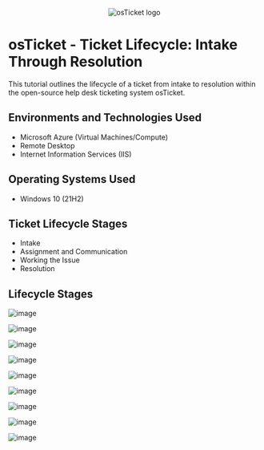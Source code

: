 <p align="center">
<img src="https://i.imgur.com/Clzj7Xs.png" alt="osTicket logo"/>
</p>

<h1>osTicket - Ticket Lifecycle: Intake Through Resolution</h1>
This tutorial outlines the lifecycle of a ticket from intake to resolution within the open-source help desk ticketing system osTicket.<br />





<h2>Environments and Technologies Used</h2>

- Microsoft Azure (Virtual Machines/Compute)
- Remote Desktop
- Internet Information Services (IIS)

<h2>Operating Systems Used </h2>

- Windows 10</b> (21H2)

<h2>Ticket Lifecycle Stages</h2>

- Intake
- Assignment and Communication
- Working the Issue
- Resolution

<h2>Lifecycle Stages</h2>

![image](https://github.com/elijahstrozier/ticket-lifecycle/assets/161254320/243242b1-afae-4a1e-bd7c-814f197cb4ce)

![image](https://github.com/elijahstrozier/ticket-lifecycle/assets/161254320/c6c148df-14e5-4f52-8118-f031ec9408c7)

![image](https://github.com/elijahstrozier/ticket-lifecycle/assets/161254320/71d084ca-7f66-4786-9944-738697cb5a32)

![image](https://github.com/elijahstrozier/ticket-lifecycle/assets/161254320/476ec864-7316-4119-9571-067473f37615)

![image](https://github.com/elijahstrozier/ticket-lifecycle/assets/161254320/04c651d3-9a03-4d57-a1b7-9e3accf350a5)

![image](https://github.com/elijahstrozier/ticket-lifecycle/assets/161254320/066d1ab4-4f08-4a25-87bc-e54874441bfe)

![image](https://github.com/elijahstrozier/ticket-lifecycle/assets/161254320/7ca031fb-3067-4c3c-b88a-3ef020488d2e)

![image](https://github.com/elijahstrozier/ticket-lifecycle/assets/161254320/2b76dd55-6e7d-4ec1-a667-ecf5f5a8881f)

![image](https://github.com/elijahstrozier/ticket-lifecycle/assets/161254320/6edce79d-4f37-4926-8f03-b5a8f4927170)












